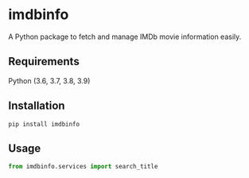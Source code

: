 # imdbinfo
A Python package to fetch and manage IMDb movie information easily.

## Requirements

Python (3.6, 3.7, 3.8, 3.9)

## Installation

`pip install imdbinfo`

## Usage

``` python
from imdbinfo.services import search_title
